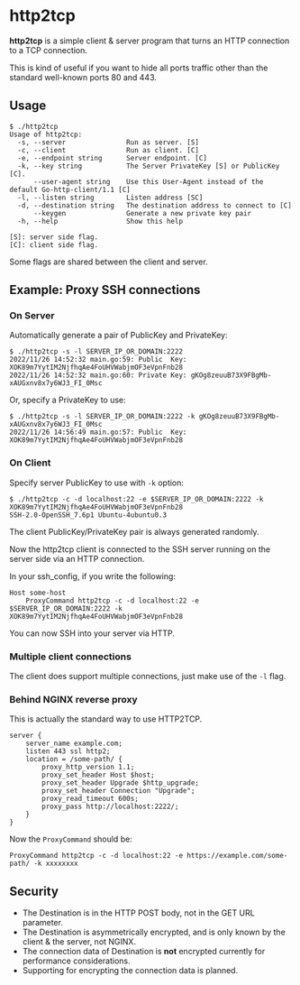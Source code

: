 # http2tcp

**http2tcp** is a simple client & server program that turns an HTTP connection to a TCP connection.

This is kind of useful if you want to hide all ports traffic other than the standard well-known ports 80 and 443.

## Usage

```shell-session
$ ./http2tcp
Usage of http2tcp:
  -s, --server               Run as server. [S]
  -c, --client               Run as client. [C]
  -e, --endpoint string      Server endpoint. [C]
  -k, --key string           The Server PrivateKey [S] or PublicKey [C].
      --user-agent string    Use this User-Agent instead of the default Go-http-client/1.1 [C]
  -l, --listen string        Listen address [SC]
  -d, --destination string   The destination address to connect to [C]
      --keygen               Generate a new private key pair
  -h, --help                 Show this help

[S]: server side flag.
[C]: client side flag.
```

Some flags are shared between the client and server.

## Example: Proxy SSH connections

### On Server

Automatically generate a pair of PublicKey and PrivateKey:

```shell-session
$ ./http2tcp -s -l SERVER_IP_OR_DOMAIN:2222 
2022/11/26 14:52:32 main.go:59: Public  Key: XOK89m7YytIM2NjfhqAe4FoUHVWabjmOF3eVpnFnb28
2022/11/26 14:52:32 main.go:60: Private Key: gKOg8zeuuB73X9FBgMb-xAUGxnv8x7y6WJ3_FI_0Msc
```

Or, specify a PrivateKey to use:

```shell-session
$ ./http2tcp -s -l SERVER_IP_OR_DOMAIN:2222 -k gKOg8zeuuB73X9FBgMb-xAUGxnv8x7y6WJ3_FI_0Msc
2022/11/26 14:56:49 main.go:57: Public  Key: XOK89m7YytIM2NjfhqAe4FoUHVWabjmOF3eVpnFnb28
```

### On Client

Specify server PublicKey to use with `-k` option:

```shell-session
$ ./http2tcp -c -d localhost:22 -e $SERVER_IP_OR_DOMAIN:2222 -k XOK89m7YytIM2NjfhqAe4FoUHVWabjmOF3eVpnFnb28
SSH-2.0-OpenSSH_7.6p1 Ubuntu-4ubuntu0.3
```

The client PublicKey/PrivateKey pair is always generated randomly.

Now the http2tcp client is connected to the SSH server running on the server side via an HTTP connection.

In your ssh_config, if you write the following:

```ssh_config
Host some-host
	ProxyCommand http2tcp -c -d localhost:22 -e $SERVER_IP_OR_DOMAIN:2222 -k XOK89m7YytIM2NjfhqAe4FoUHVWabjmOF3eVpnFnb28
```

You can now SSH into your server via HTTP.

### Multiple client connections

The client does support multiple connections, just make use of the `-l` flag.

### Behind NGINX reverse proxy

This is actually the standard way to use HTTP2TCP.

```nginx
server {
	server_name example.com;
	listen 443 ssl http2;
	location = /some-path/ {
		proxy_http_version 1.1;
		proxy_set_header Host $host;
		proxy_set_header Upgrade $http_upgrade;
		proxy_set_header Connection "Upgrade";
		proxy_read_timeout 600s;
		proxy_pass http://localhost:2222/;
	}
}
```

Now the `ProxyCommand` should be:

```ssh_config
ProxyCommand http2tcp -c -d localhost:22 -e https://example.com/some-path/ -k xxxxxxxx
```

## Security

* The Destination is in the HTTP POST body, not in the GET URL parameter.
* The Destination is asymmetrically encrypted, and is only known by the client & the server, not NGINX.
* The connection data of Destination is **not** encrypted currently for performance considerations.
* Supporting for encrypting the connection data is planned.
